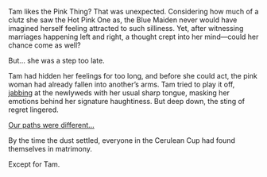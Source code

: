 <!-- title: Unrequited Love -->

Tam likes the Pink Thing? That was unexpected. Considering how much of a clutz she saw the Hot Pink One as, the Blue Maiden never would have imagined herself feeling attracted to such silliness. Yet, after witnessing marriages happening left and right, a thought crept into her mind—could her chance come as well?

But… she was a step too late.

Tam had hidden her feelings for too long, and before she could act, the pink woman had already fallen into another’s arms. Tam tried to play it off, [jabbing](https://www.youtube.com/live/fIGfh8GmKY8?feature=shared\&t=7998) at the newlyweds with her usual sharp tongue, masking her emotions behind her signature haughtiness. But deep down, the sting of regret lingered.

[Our paths were different...](#embed:https://www.youtube.com/live/fIGfh8GmKY8?feature=shared\&t=8234)

By the time the dust settled, everyone in the Cerulean Cup had found themselves in matrimony.

Except for Tam.
